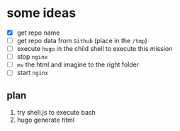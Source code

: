 # some ideas

- [x] get repo name
- [ ] get repo data from `Github` (place in the `/tmp`)
- [ ] execute `hugo` in the child shell to execute this mission
- [ ] stop `nginx`
- [ ] `mv` the html and imagine to the right folder
- [ ] start `nginx`

## plan

1. try shell.js to execute bash
2. hugo generate html
